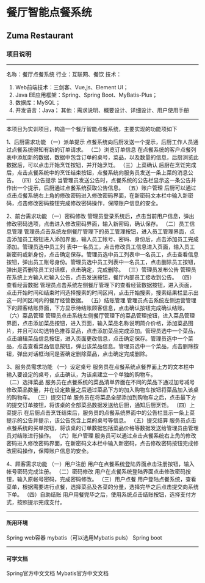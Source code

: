 # 餐厅智能点餐系统
## Zuma Restaurant

### 项目说明

----------------------------------------------------------------------------------------------------------------

名称：餐厅点餐系统
行业：互联网、餐饮
技术：
1. Web前端技术：三剑客、Vue,js、Element UI；
2. Java EE应用框架：Spring、Spring Boot、MyBatis-Plus；
3. 数据库：MySQL；
4. 开发语言：Java；
   其他：需求说明、概要设计、详细设计、用户使用手册

----------------------------------------------------------------------------------------------------------------


本项目为实训项目，构造一个餐厅智能点餐系统，主要实现的功能项如下

1、后厨需求功能
（一）派单提示
点餐系统向后厨发送一个提示，后厨工作人员通过点餐系统得知有新的订单请求。
（二）浏览订单信息
在点餐系统的客户点餐列表中添加新的数据，数据中包含订单的桌号，菜品，以及数量的信息，后厨浏览此数据后，可以点击开始烹饪按钮，并开始烹饪。
（三）上菜确认
后厨在烹饪完成后，点击点餐系统中的烹饪结束按钮，点餐系统向服务员发送一条上菜的消息公告。
（四）公告提示
当管理员发送公告时，点餐系统的公告栏显示这一条公告并作出一个提示，后厨通过点餐系统获取公告信息。
（五）账户管理
后厨可以通过点击点餐系统右上角的修改密码进入修改密码界面，在新密码文本栏中输入新密码，点击修改密码按钮完成修改密码操作，保障账户信息的安全。

2、前台需求功能
（一）密码修改
管理员登录系统后，点击当前用户信息，弹出修改密码选项，点击进入修改密码界面，输入新密码，确认保存。
（二）员工信息管理
管理员点击系统左侧餐厅管理下的员工管理按钮，进入员工管理界面，点击添加员工按钮进入添加界面，输入员工帐号、密码、身份后，点击添加员工完成添加。管理员选中员工列    表中一名员工，点击修改员工信息进入页面，输入员工新密码或新身份，点击确定保存。管理员选中员工列表中一名员工，点击查看信息按钮，弹出员工账号身份。管理员选中员工列表中一名员工，点击删除员工按钮，弹出是否删除员工对话框，点击确定，完成删除。
（三）管理员发布公告
管理员在系统上方输入栏输入公告，点击发送按钮，餐厅内部员工接收到公告。
（四）查看经营数据
管理员点击系统左侧餐厅管理下的查看经营数据按钮，进入页面，点击开始时间和结束时间选择搜索的时间区间，点击开始搜索，搜索结果栏显示出这一时间区间内的餐厅经营数据。
（五）结账管理
管理员点击系统左侧运营管理下的顾客结账界面，下方显示待结账顾客信息，点击确认按钮完成确认结账。
（六）菜品管理
管理员点击系统左侧餐厅管理下的菜品管理按钮，进入菜品管理界面，点击添加菜品按钮，进入页面，输入菜品名称说明简介价格，添加菜品图片，并且可以勾选特色推荐菜品，点击添加菜品完成添加。管理员选中一个菜品，点击编辑菜品信息按钮，进入页面更改信息，点击确定保存。管理员选中一个菜品，点击查看菜品信息按钮，弹出该菜品信息。管理员选中一个菜品，点击删除按钮，弹出对话框询问是否确定删除菜品，点击确定完成删除。

3、服务员需求功能
（一）设定桌号
服务员在点餐系统点餐界面上方的文本栏中输入要设定的桌号，点击确认，为该桌建立一个单独的购物车。  
（二）选择菜品
服务员在点餐系统的菜品清单界面在不同的菜品下通过加号减号修改菜品数量，并在设定数量之后通过菜品下方的加入购物车按钮将菜品加入该桌的购物车。
（三）提交订单
服务员在将菜品全部添加到购物车之后，点击最下方的提交订单按钮，将该桌的全部菜品数据发送给后厨，通知后厨烹饪。
（四）上菜提示
在后厨点击烹饪结束后，服务员的点餐系统界面中的公告栏显示一条上菜提示的公告并提示，该公告包含上菜的桌号等信息。
（五）提交结算
服务员点击点餐系统的买单按钮，将该桌的订单数据包括菜品价格等数据发送给管理员由管理员对结账进行操作。
（六）账户管理
服务员可以通过点击点餐系统右上角的修改密码进入修改密码界面，在新密码文本栏中输入新密码，点击修改密码按钮完成修改密码操作，保障账户信息的安全。

4、顾客需求功能
（一）用户注册
用户在点餐系统登陆界面点击注册按钮，输入帐号密码完成注册。
（二）密码修改
用户在点餐系统登陆界面点击修改密码按钮，输入原帐号密码，完成密码修改。
（三）用户点餐
用户登陆点餐系统，查看菜单，根据需要进行点餐，选择菜品及各菜的分量，选择完毕之后点击提交向系统下单。
（四）自助结账
用户用餐完毕之后，使用系统点击结账按钮，选择支付方式，按照提示完成支付。


----------------------------------------------------------------------------------------------------------------


#### 所用环境

Spring web容器
mybatis（可以选用Mybatis puls）
Spring boot


----------------------------------------------------------------------------------------------------------------


#### 可学文档

Spring官方中文文档
Mybatis官方中文文档


